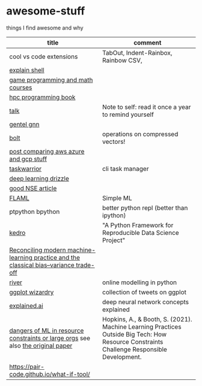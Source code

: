 # awesome-stuff
things I find awesome and why

| title | comment |
| -- | -- |
| cool vs code extensions | TabOut, Indent-Rainbox, Rainbow CSV, |
| [explain shell](https://explainshell.com/) |
| [game programming and math courses](https://pikuma.com/) |
| [hpc programming book](https://en.algorithmica.org/hpc/algorithms/prefix/) | 
| [talk](https://www.ribbonfarm.com/2009/11/11/the-gervais-principle-ii-posturetalk-powertalk-babytalk-and-gametalk/) | Note to self: read it once a year to remind yourself 
| [gentel gnn](https://distill.pub/2021/gnn-intro/) | |
| [bolt](https://github.com/dblalock/bolt) | operations on compressed vectors! |
| [post comparing aws azure and gcp stuff](https://twitter.com/simonholdorf/status/1433735428310511645) |  |
| [taskwarrior](https://github.com/GothenburgBitFactory/taskwarrior) | cli task manager |
| [deep learning drizzle](https://deep-learning-drizzle.github.io/)
| [good NSE article](https://www.brodieg.com/2020/05/05/on-nse/) | | 
| [FLAML](https://github.com/microsoft/FLAML) | Simple ML |
| ptpython bpython | better python repl (better than ipython) |
| [kedro](https://towardsdatascience.com/kedro-a-python-framework-for-reproducible-data-science-project-4d44977d4f04) | "A Python Framework for Reproducible Data Science Project" |
| [Reconciling modern machine-learning practice and the classical bias–variance trade-off](https://www.pnas.org/content/116/32/15849) | | 
| [river](https://github.com/online-ml/river) | online modelling in python
| [ggplot wizardry](https://twitter.com/CedScherer/status/1441126976870252548) | collection of tweets on ggplot 
| [explained.ai](https://explained.ai/) | deep neural network concepts explained
| [dangers of ML in resource constraints or large orgs](https://www.linkedin.com/posts/knut-j%C3%A4gersberg_datascience-machinelearning-artificialintelligence-activity-6852219057052127232-Da3Z) see also [the original paper](https://arxiv.org/abs/2110.02932) | Hopkins, A., & Booth, S. (2021). Machine Learning Practices Outside Big Tech: How Resource Constraints Challenge Responsible Development.|
| https://pair-code.github.io/what-if-tool/ |
